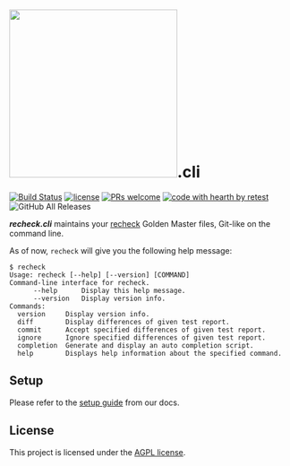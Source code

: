 # <a href="https://retest.dev"><img src="https://assets.retest.org/retest/ci/logos/recheck-screen.svg" width="300"/></a>.cli

[![Build Status](https://travis-ci.com/retest/recheck.cli.svg?branch=master)](https://travis-ci.com/retest/recheck.cli)
[![license](https://img.shields.io/badge/license-AGPL-brightgreen.svg)](https://github.com/retest/recheck.cli/blob/master/LICENSE)
[![PRs welcome](https://img.shields.io/badge/PRs-welcome-ff69b4.svg)](https://github.com/retest/recheck.cli/issues?q=is%3Aissue+is%3Aopen+label%3A%22help+wanted%22)
[![code with hearth by retest](https://img.shields.io/badge/%3C%2F%3E%20with%20%E2%99%A5%20by-retest-C1D82F.svg)](https://retest.de/)
![GitHub All Releases](https://img.shields.io/github/downloads/retest/recheck.cli/total.svg)

***recheck.cli*** maintains your [recheck](https://github.com/retest/recheck) Golden Master files, Git-like on the command line.

As of now, `recheck` will give you the following help message:

```
$ recheck
Usage: recheck [--help] [--version] [COMMAND]
Command-line interface for recheck.
      --help      Display this help message.
      --version   Display version info.
Commands:
  version     Display version info.
  diff        Display differences of given test report.
  commit      Accept specified differences of given test report.
  ignore      Ignore specified differences of given test report.
  completion  Generate and display an auto completion script.
  help        Displays help information about the specified command.
```

## Setup

Please refer to the [setup guide](https://retest.github.io/docs/recheck.cli/setup/) from our docs.

## License

This project is licensed under the [AGPL license](LICENSE).

